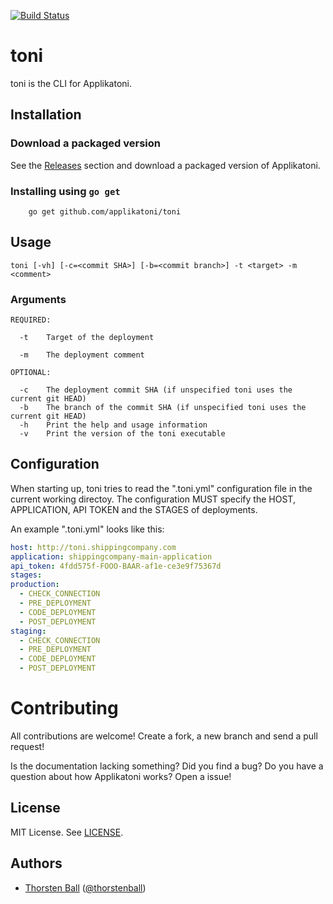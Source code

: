 [![Build Status](https://travis-ci.org/applikatoni/toni.svg?branch=master)](https://travis-ci.org/applikatoni/toni)

# toni

toni is the CLI for Applikatoni.

## Installation

### Download a packaged version

See the [Releases](https://github.com/applikatoni/toni/releases) section
and download a packaged version of Applikatoni.

### Installing using `go get`

        go get github.com/applikatoni/toni

## Usage

    toni [-vh] [-c=<commit SHA>] [-b=<commit branch>] -t <target> -m <comment>

### Arguments

    REQUIRED:

      -t    Target of the deployment

      -m    The deployment comment

    OPTIONAL:

      -c    The deployment commit SHA (if unspecified toni uses the current git HEAD)
      -b    The branch of the commit SHA (if unspecified toni uses the current git HEAD)
      -h    Print the help and usage information
      -v    Print the version of the toni executable

## Configuration

When starting up, toni tries to read the ".toni.yml" configuration file in the
current working directoy. The configuration MUST specify the HOST, APPLICATION,
API TOKEN and the STAGES of deployments.

An example ".toni.yml" looks like this:

```yaml
host: http://toni.shippingcompany.com
application: shippingcompany-main-application
api_token: 4fdd575f-FOOO-BAAR-af1e-ce3e9f75367d
stages:
production:
  - CHECK_CONNECTION
  - PRE_DEPLOYMENT
  - CODE_DEPLOYMENT
  - POST_DEPLOYMENT
staging:
  - CHECK_CONNECTION
  - PRE_DEPLOYMENT
  - CODE_DEPLOYMENT
  - POST_DEPLOYMENT
```

# Contributing

All contributions are welcome! Create a fork, a new branch and send a pull
request!

Is the documentation lacking something? Did you find a bug? Do you have a
question about how Applikatoni works? Open a issue!


## License

MIT License. See [LICENSE](LICENSE).

## Authors
* [Thorsten Ball](https://github.com/mrnugget) ([@thorstenball](https://twitter.com/thorstenball))
